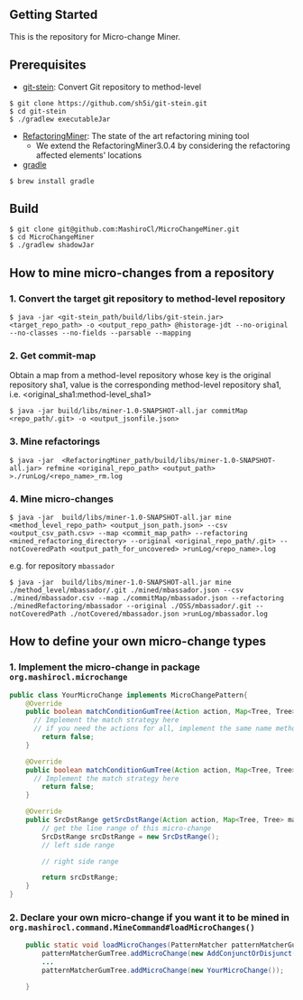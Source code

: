 ## Getting Started

This is the repository for Micro-change Miner.

## Prerequisites
* [git-stein](https://github.com/sh5i/git-stein): Convert Git repository to method-level
```shell
$ git clone https://github.com/sh5i/git-stein.git
$ cd git-stein
$ ./gradlew executableJar
```
* [RefactoringMiner](https://github.com/tsantalis/RefactoringMiner): The state of the art refactoring mining tool
  * We extend the RefactoringMiner3.0.4 by considering the refactoring affected elements' locations
* [gradle](https://gradle.org/install/)
```shell
$ brew install gradle
```

## Build
```shell
$ git clone git@github.com:MashiroCl/MicroChangeMiner.git
$ cd MicroChangeMiner
$ ./gradlew shadowJar
```

## How to mine micro-changes from a repository
### 1. Convert the target git repository to method-level repository
```shell
$ java -jar <git-stein_path/build/libs/git-stein.jar> <target_repo_path> -o <output_repo_path> @historage-jdt --no-original --no-classes --no-fields --parsable --mapping 
```

### 2. Get commit-map
Obtain a map from a method-level repository whose key is the original repository sha1, value is the corresponding method-level repository sha1, i.e. <original_sha1:method-level_sha1>
```shell
$ java -jar build/libs/miner-1.0-SNAPSHOT-all.jar commitMap <repo_path/.git> -o <output_jsonfile.json>
```

### 3. Mine refactorings
```shell
$ java -jar  <RefactoringMiner_path/build/libs/miner-1.0-SNAPSHOT-all.jar> refmine <original_repo_path> <output_path> >./runLog/<repo_name>_rm.log
```
### 4. Mine micro-changes
```shell
$ java -jar  build/libs/miner-1.0-SNAPSHOT-all.jar mine <method_level_repo_path> <output_json_path.json> --csv <output_csv_path.csv> --map <commit_map_path> --refactoring <mined_refactoring_directory> --original <original_repo_path/.git> --notCoveredPath <output_path_for_uncovered> >runLog/<repo_name>.log 
```
e.g. for repository `mbassador`
```shell
$ java -jar  build/libs/miner-1.0-SNAPSHOT-all.jar mine ./method_level/mbassador/.git ./mined/mbassador.json --csv ./mined/mbassador.csv --map ./commitMap/mbassador.json --refactoring ./minedRefactoring/mbassador --original ./OSS/mbassador/.git --notCoveredPath ./notCovered/mbassador.json >runLog/mbassador.log
```


## How to define your own micro-change types
### 1. Implement the micro-change in package `org.mashirocl.microchange`
```java
public class YourMicroChange implements MicroChangePattern{
    @Override
    public boolean matchConditionGumTree(Action action, Map<Tree, Tree> mappings) {
      // Implement the match strategy here 
      // if you need the actions for all, implement the same name method below
        return false;
    }

    @Override
    public boolean matchConditionGumTree(Action action, Map<Tree, Tree> mappings, Map<Tree, List<Action>> nodeActions) {
      // Implement the match strategy here
        return false;
    }

    @Override
    public SrcDstRange getSrcDstRange(Action action, Map<Tree, Tree> mappings, Map<Tree, List<Action>> nodeActions, EditScriptStorer editScriptStorer) {
        // get the line range of this micro-change
        SrcDstRange srcDstRange = new SrcDstRange();
        // left side range

        // right side range

        return srcDstRange;
    }
}

```

### 2. Declare your own micro-change if you want it to be mined in `org.mashirocl.command.MineCommand#loadMicroChanges()`
```java
    public static void loadMicroChanges(PatternMatcher patternMatcherGumTree) {
        patternMatcherGumTree.addMicroChange(new AddConjunctOrDisjunct());
        ...
        patternMatcherGumTree.addMicroChange(new YourMicroChange());

    }
```

